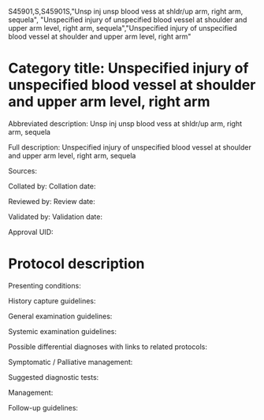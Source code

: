S45901,S,S45901S,"Unsp inj unsp blood vess at shldr/up arm, right arm, sequela", "Unspecified injury of unspecified blood vessel at shoulder and upper arm level, right arm, sequela","Unspecified injury of unspecified blood vessel at shoulder and upper arm level, right arm"
# Category title: Unspecified injury of unspecified blood vessel at shoulder and upper arm level, right arm

Abbreviated description: Unsp inj unsp blood vess at shldr/up arm, right arm, sequela

Full description: Unspecified injury of unspecified blood vessel at shoulder and upper arm level, right arm, sequela

Sources:

Collated by:
Collation date:

Reviewed by:
Review date:

Validated by:
Validation date:

Approval UID:

# Protocol description

Presenting conditions:

History capture guidelines:

General examination guidelines:

Systemic examination guidelines:

Possible differential diagnoses with links to related protocols:

Symptomatic / Palliative management:

Suggested diagnostic tests:

Management:

Follow-up guidelines:
